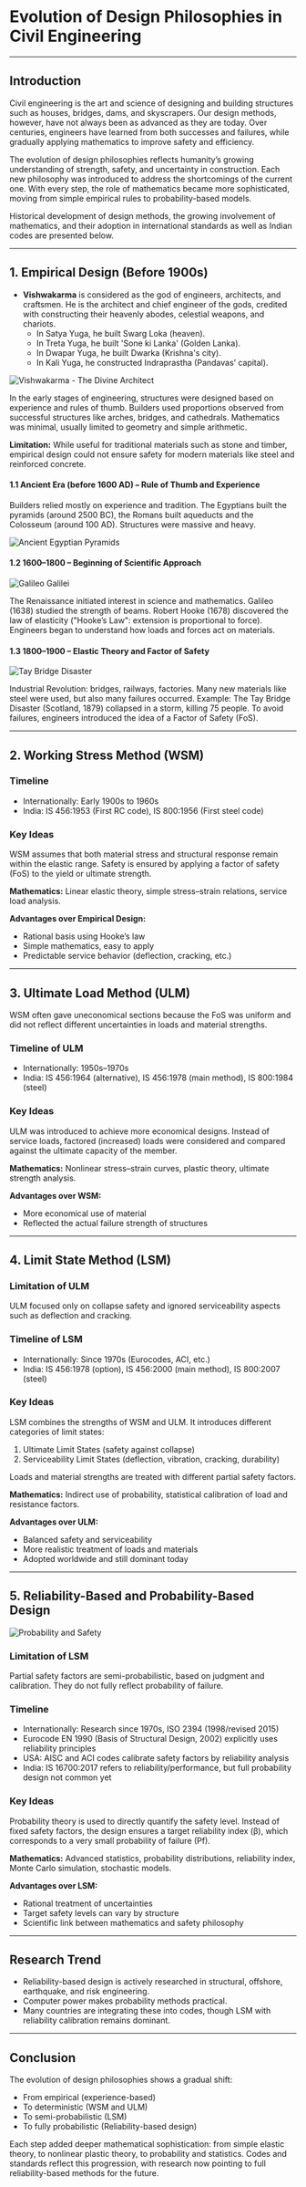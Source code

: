 # Evolution of Design Philosophies in Civil Engineering

---

## Introduction

Civil engineering is the art and science of designing and building structures such as houses, bridges, dams, and skyscrapers. Our design methods, however, have not always been as advanced as they are today. Over centuries, engineers have learned from both successes and failures, while gradually applying mathematics to improve safety and efficiency.

The evolution of design philosophies reflects humanity’s growing understanding of strength, safety, and uncertainty in construction. Each new philosophy was introduced to address the shortcomings of the current one. With every step, the role of mathematics became more sophisticated, moving from simple empirical rules to probability-based models.

Historical development of design methods, the growing involvement of mathematics, and their adoption in international standards as well as Indian codes are presented below.

---

## 1. Empirical Design (Before 1900s)

- **Vishwakarma** is considered as the god of engineers, architects, and craftsmen. He is the architect and chief engineer of the gods, credited with constructing their heavenly abodes, celestial weapons, and chariots.  
  - In Satya Yuga, he built Swarg Loka (heaven).  
  - In Treta Yuga, he built 'Sone ki Lanka' (Golden Lanka).  
  - In Dwapar Yuga, he built Dwarka (Krishna's city).  
  - In Kali Yuga, he constructed Indraprastha (Pandavas’ capital).
 
![Vishwakarma - The Divine Architect](vishwakarma_perplexityAI.png)

In the early stages of engineering, structures were designed based on experience and rules of thumb. Builders used proportions observed from successful structures like arches, bridges, and cathedrals. Mathematics was minimal, usually limited to geometry and simple arithmetic.

**Limitation:** While useful for traditional materials such as stone and timber, empirical design could not ensure safety for modern materials like steel and reinforced concrete.

#### 1.1 Ancient Era (before 1600 AD) – Rule of Thumb and Experience

Builders relied mostly on experience and tradition. The Egyptians built the pyramids (around 2500 BC), the Romans built aqueducts and the Colosseum (around 100 AD). Structures were massive and heavy.

![Ancient Egyptian Pyramids](https://upload.wikimedia.org/wikipedia/commons/e/e3/Kheops-Pyramid.jpg)

#### 1.2 1600–1800 – Beginning of Scientific Approach

![Galileo Galilei](https://upload.wikimedia.org/wikipedia/commons/thumb/c/c7/Justus_Sustermans_-_Portrait_of_Galileo_Galilei_%28Uffizi%29.jpg/500px-Justus_Sustermans_-_Portrait_of_Galileo_Galilei_%28Uffizi%29.jpg)

The Renaissance initiated interest in science and mathematics. Galileo (1638) studied the strength of beams. Robert Hooke (1678) discovered the law of elasticity ("Hooke’s Law": extension is proportional to force). Engineers began to understand how loads and forces act on materials.

#### 1.3 1800–1900 – Elastic Theory and Factor of Safety

![Tay Bridge Disaster](https://upload.wikimedia.org/wikipedia/commons/thumb/f/ff/Catastrophe_du_pont_sur_le_Tay_-_1879_-_Illustration.jpg/960px-Catastrophe_du_pont_sur_le_Tay_-_1879_-_Illustration.jpg)

Industrial Revolution: bridges, railways, factories. Many new materials like steel were used, but also many failures occurred. Example: The Tay Bridge Disaster (Scotland, 1879) collapsed in a storm, killing 75 people. To avoid failures, engineers introduced the idea of a Factor of Safety (FoS).

---

## 2. Working Stress Method (WSM)

### Timeline

- Internationally: Early 1900s to 1960s  
- India: IS 456:1953 (First RC code), IS 800:1956 (First steel code)

### Key Ideas

WSM assumes that both material stress and structural response remain within the elastic range. Safety is ensured by applying a factor of safety (FoS) to the yield or ultimate strength.

**Mathematics:** Linear elastic theory, simple stress–strain relations, service load analysis.

**Advantages over Empirical Design:**
- Rational basis using Hooke’s law
- Simple mathematics, easy to apply
- Predictable service behavior (deflection, cracking, etc.)

---

## 3. Ultimate Load Method (ULM)

WSM often gave uneconomical sections because the FoS was uniform and did not reflect different uncertainties in loads and material strengths.

### Timeline of ULM

- Internationally: 1950s–1970s  
- India: IS 456:1964 (alternative), IS 456:1978 (main method), IS 800:1984 (steel)

### Key Ideas

ULM was introduced to achieve more economical designs. Instead of service loads, factored (increased) loads were considered and compared against the ultimate capacity of the member.

**Mathematics:** Nonlinear stress–strain curves, plastic theory, ultimate strength analysis.

**Advantages over WSM:**
- More economical use of material
- Reflected the actual failure strength of structures

---

## 4. Limit State Method (LSM)

### Limitation of ULM

ULM focused only on collapse safety and ignored serviceability aspects such as deflection and cracking.

### Timeline of LSM

- Internationally: Since 1970s (Eurocodes, ACI, etc.)  
- India: IS 456:1978 (option), IS 456:2000 (main method), IS 800:2007 (steel)

### Key Ideas

LSM combines the strengths of WSM and ULM. It introduces different categories of limit states:
1. Ultimate Limit States (safety against collapse)
2. Serviceability Limit States (deflection, vibration, cracking, durability)

Loads and material strengths are treated with different partial safety factors.

**Mathematics:** Indirect use of probability, statistical calibration of load and resistance factors.

**Advantages over ULM:**
- Balanced safety and serviceability
- More realistic treatment of loads and materials
- Adopted worldwide and still dominant today

---

## 5. Reliability-Based and Probability-Based Design

![Probability and Safety](https://upload.wikimedia.org/wikipedia/commons/thumb/6/65/Probabilistic_Design_Distributions.svg/1024px-Probabilistic_Design_Distributions.svg.png)

### Limitation of LSM

Partial safety factors are semi-probabilistic, based on judgment and calibration. They do not fully reflect probability of failure.

### Timeline

- Internationally: Research since 1970s, ISO 2394 (1998/revised 2015)
- Eurocode EN 1990 (Basis of Structural Design, 2002) explicitly uses reliability principles
- USA: AISC and ACI codes calibrate safety factors by reliability analysis
- India: IS 16700:2017 refers to reliability/performance, but full probability design not common yet

### Key Ideas

Probability theory is used to directly quantify the safety level. Instead of fixed safety factors, the design ensures a target reliability index (β), which corresponds to a very small probability of failure (Pf).

**Mathematics:** Advanced statistics, probability distributions, reliability index, Monte Carlo simulation, stochastic models.

**Advantages over LSM:**
- Rational treatment of uncertainties
- Target safety levels can vary by structure
- Scientific link between mathematics and safety philosophy

---

## Research Trend

- Reliability-based design is actively researched in structural, offshore, earthquake, and risk engineering.
- Computer power makes probability methods practical.
- Many countries are integrating these into codes, though LSM with reliability calibration remains dominant.

---

## Conclusion

The evolution of design philosophies shows a gradual shift:

- From empirical (experience-based)
- To deterministic (WSM and ULM)
- To semi-probabilistic (LSM)
- To fully probabilistic (Reliability-based design)

Each step added deeper mathematical sophistication: from simple elastic theory, to nonlinear plastic theory, to probability and statistics. Codes and standards reflect this progression, with research now pointing to full reliability-based methods for the future.
